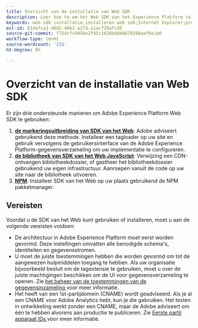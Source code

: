 ```yaml
---
title: Overzicht van de installatie van Web SDK
description: Leer hoe te om het Web SDK van het Experience Platform te installeren.
keywords: web sdk installatie;installeren web sdk;Internet Explorer;promise;npm pakket
exl-id: b1de7ca1-d0d2-4661-a273-a1acf29afcd5
source-git-commit: f75dcfc945be2f45c1638bdd4d670288aef6e1e6
workflow-type: tm+mt
source-wordcount: '231'
ht-degree: 0%

---
```


# Overzicht van de installatie van Web SDK

Er zijn drie ondersteunde manieren om Adobe Experience Platform Web SDK te gebruiken:

1. **[de markeringsuitbreiding van SDK van het Web](extension.md)**: Adobe adviseert gebruikend deze methode. Installeer een tagloader op uw site en gebruik vervolgens de gebruikersinterface van de Adobe Experience Platform-gegevensverzameling om uw implementatie te configureren.
1. **[de bibliotheek van SDK van het Web JavaScript](library.md)**: Verwijzing een CDN-ontvangen bibliotheekdossier, of gastheer het bibliotheekdossier gebruikend uw eigen infrastructuur. Aanroepen vanuit de code op uw site naar de bibliotheek uitvoeren.
1. **[NPM](npm.md)**: Installeer SDK van het Web op uw plaats gebruikend de NPM pakketmanager.

## Vereisten

Voordat u de SDK van het Web kunt gebruiken of installeren, moet u aan de volgende vereisten voldoen:

* De architectuur in Adobe Experience Platform moet eerst worden gevormd. Deze instellingen omvatten alle benodigde schema&#39;s, identiteiten en gegevensstromen.
* U moet de juiste toestemmingen hebben die worden gevormd om tot de aangewezen hulpmiddelen toegang te hebben. Als uw organisatie bijvoorbeeld besluit om de tagextensie te gebruiken, moet u over de juiste machtigingen beschikken om de UI voor gegevensverzameling te openen. Zie [ het beheer van de toestemmingen van de gegevensinzameling ](https://experienceleague.adobe.com/docs/experience-platform/collection/permissions.html) voor meer informatie.
* Het heeft van een 1st-partijdomein (CNAME) wordt geadviseerd. Als je al een CNAME voor Adobe Analytics hebt, kun je die gebruiken. Het testen in ontwikkeling werkt zonder een CNAME, maar de Adobe adviseert om één te hebben alvorens aan productie te publiceren. Zie [ Eerste partij apparaat IDs ](../identity/first-party-device-ids.md) voor meer informatie.

